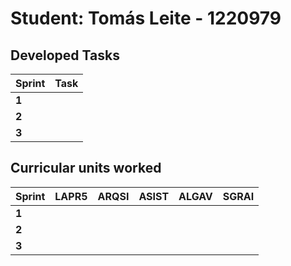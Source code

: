 # Student: Tomás Leite - 1220979

## Developed Tasks

| Sprint | Task |
| ------ | ---- |
| **1**  |      |
| **2**  |      |
| **3**  |      |

## Curricular units worked

| Sprint | LAPR5 | ARQSI | ASIST | ALGAV | SGRAI |
| ------ | ----- | ----- | ----- | ----- | ----- |
| **1**  |       |       |       |       |       |
| **2**  |       |       |       |       |       |
| **3**  |       |       |       |       |       |